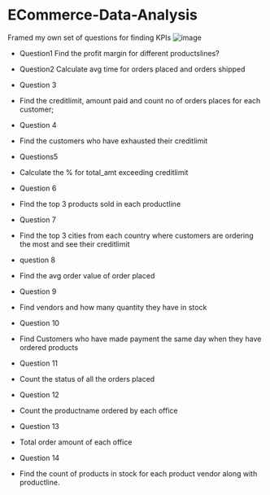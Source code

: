 # ECommerce-Data-Analysis
Framed my own set of questions for finding KPIs
![image](https://github.com/sumidhakp123/ECommerce-Data-Analysis/assets/69155879/0e0d65b4-c90d-415d-abcd-f7ae9cc771bb)

- Question1
  Find the profit margin for different productslines?

- Question2
  Calculate avg time for orders placed and orders shipped

- Question 3
- Find the creditlimit, amount paid and count no of orders places for each customer;

- Question 4
- Find the customers who have exhausted their creditlimit  

- Questions5
- Calculate the % for total_amt exceeding creditlimit

- Question 6
- Find the top 3 products sold in each productline 

- Question 7
- Find the top 3  cities from each country where customers are ordering the most and see their creditlimit

- question 8
- Find the avg order value of order placed

- Question 9
- Find vendors and how many quantity they have in stock

- Question 10
- Find Customers who have made payment the same day when they have ordered products
  
- Question 11
- Count the status of all the orders placed
 
- Question 12
- Count the productname ordered by each office
 
 - Question 13
 -  Total order amount of each office
 
 - Question 14
 - Find the count of products in stock for each product vendor along with productline.
